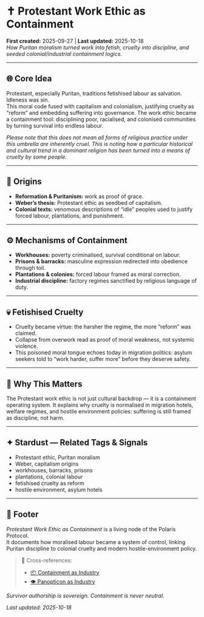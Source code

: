 # ✝️ Protestant Work Ethic as Containment  
**First created:** 2025-09-27 | **Last updated:** 2025-10-18  
*How Puritan moralism turned work into fetish, cruelty into discipline, and seeded colonial/industrial containment logics.*  

---

## 🌐 Core Idea  
Protestant, especially Puritan, traditions fetishised labour as salvation. Idleness was sin.  
This moral code fused with capitalism and colonialism, justifying cruelty as “reform” and embedding suffering into governance. 
The work ethic became a containment tool: disciplining poor, racialised, and colonised communities by turning survival into endless labour.  

*Please note that this does not mean all forms of religious practice under this umbrella are inherently cruel.*
*This is noting how a particular historical and cultural trend in a dominant religion has been turned into a means of cruelty by some people.*

---

## 📜 Origins  
- **Reformation & Puritanism:** work as proof of grace.  
- **Weber’s thesis:** Protestant ethic as seedbed of capitalism.  
- **Colonial texts:** venomous descriptions of “idle” peoples used to justify forced labour, plantations, and punishment.  

---

## ⚙️ Mechanisms of Containment  
- **Workhouses:** poverty criminalised, survival conditional on labour.  
- **Prisons & barracks:** masculine expression redirected into obedience through toil.  
- **Plantations & colonies:** forced labour framed as moral correction.  
- **Industrial discipline:** factory regimes sanctified by religious language of duty.  

---

## 💀 Fetishised Cruelty  
- Cruelty became virtue: the harsher the regime, the more “reform” was claimed.  
- Collapse from overwork read as proof of moral weakness, not systemic violence.  
- This poisoned moral tongue echoes today in migration politics: asylum seekers told to “work harder, suffer more” before they deserve safety.  

---

## 🌋 Why This Matters  
The Protestant work ethic is not just cultural backdrop — it is a containment operating system. It explains why cruelty is normalised in migration hotels, welfare regimes, and hostile environment policies: suffering is still framed as discipline, not harm.  

---

## ✦ Stardust — Related Tags & Signals  
- Protestant ethic, Puritan moralism  
- Weber, capitalism origins  
- workhouses, barracks, prisons  
- plantations, colonial labour  
- fetishised cruelty as reform  
- hostile environment, asylum hotels  

---

## 🏮 Footer  
*Protestant Work Ethic as Containment* is a living node of the Polaris Protocol.  
It documents how moralised labour became a system of control, linking Puritan discipline to colonial cruelty and modern hostile-environment policy.  

> 📡 Cross-references:  
> - [📦 Containment as Industry](../../🦕_Elder_Influencers/🛟_Borders_Boats_Walls/📦_containment_as_industry.md)  
> - [👁️ Panopticon as Industry](../../🌀_System_Governance/📚_Narrative_Management/👁️_panopticon_as_industry.md)  

*Survivor authorship is sovereign. Containment is never neutral.*  

_Last updated: 2025-10-18_  
